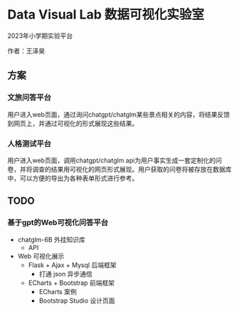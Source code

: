 # Data Visual Lab 数据可视化实验室

2023年小学期实验平台

作者：王泽昊

## 方案

### 文旅问答平台

用户进入web页面，通过询问chatgpt/chatglm某些景点相关的内容，将结果反馈到网页上，并通过可视化的形式展现这些结果。

### 人格测试平台

用户进入web页面，调用chatgpt/chatglm api为用户事实生成一套定制化的问卷，并将调查的结果用可视化的网页形式展现。用户获取的问卷将被存放在数据库中，可以方便的导出为各种表单形式进行参考。

## TODO

### 基于gpt的Web可视化问答平台

* chatglm-6B 外挂知识库
  * API
* Web 可视化展示
  * Flask + Ajax + Mysql 后端框架
    * 打通 json 异步通信
  * ECharts + Bootstrap 前端框架
    * ECharts 案例
    * Bootstrap Studio 设计页面
